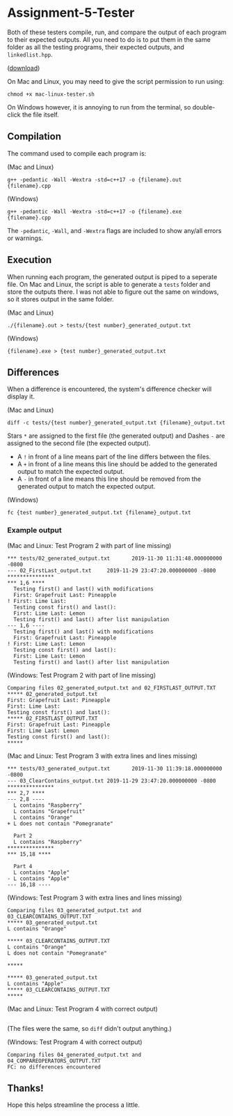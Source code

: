 # Assignment-5-Tester
 
Both of these testers compile, run, and compare the output of each program to their expected outputs. All you need to do is to put them in the same folder as all the testing programs, their expected outputs, and `linkedlist.hpp`.

([download](https://raw.githubusercontent.com/daki0607/Assignment-5-Tester/master/Assignment-5-Tester-master.zip))

On Mac and Linux, you may need to give the script permission to run using:
```
chmod +x mac-linux-tester.sh
```
On Windows however, it is annoying to run from the terminal, so double-click the file itself.

## Compilation

The command used to compile each program is:

(Mac and Linux)
```
g++ -pedantic -Wall -Wextra -std=c++17 -o {filename}.out {filename}.cpp
```
(Windows)
```
g++ -pedantic -Wall -Wextra -std=c++17 -o {filename}.exe {filename}.cpp
```

The `-pedantic`, `-Wall`, and `-Wextra` flags are included to show any/all errors or warnings.

## Execution

When running each program, the generated output is piped to a seperate file.
On Mac and Linux, the script is able to generate a `tests` folder and store the outputs there.
I was not able to figure out the same on windows, so it stores output in the same folder.

(Mac and Linux)
```
./{filename}.out > tests/{test number}_generated_output.txt
```
(Windows)
```
{filename}.exe > {test number}_generated_output.txt
```

## Differences

When a difference is encountered, the system's difference checker will display it.

(Mac and Linux)
```
diff -c tests/{test number}_generated_output.txt {filename}_output.txt
```
Stars `*` are assigned to the first file (the generated output) and Dashes `-` are assigned to the second file (the expected output).
+ A `!` in front of a line means part of the line differs between the files.
+ A `+` in front of a line means this line should be added to the generated output to match the expected output.
+ A `-` in front of a line means this line should be removed from the generated output to match the expected output.

(Windows)
```
fc {test number}_generated_output.txt {filename}_output.txt
```

### Example output

(Mac and Linux: Test Program 2 with part of line missing)
```
*** tests/02_generated_output.txt       2019-11-30 11:31:48.000000000 -0800
--- 02_FirstLast_output.txt     2019-11-29 23:47:20.000000000 -0800
***************
*** 1,6 ****
  Testing first() and last() with modifications
  First: Grapefruit Last: Pineapple
! First: Lime Last: 
  Testing const first() and last():
  First: Lime Last: Lemon
  Testing first() and last() after list manipulation
--- 1,6 ----
  Testing first() and last() with modifications
  First: Grapefruit Last: Pineapple
! First: Lime Last: Lemon
  Testing const first() and last():
  First: Lime Last: Lemon
  Testing first() and last() after list manipulation
```
(Windows: Test Program 2 with part of line missing)
```
Comparing files 02_generated_output.txt and 02_FIRSTLAST_OUTPUT.TXT
***** 02_generated_output.txt
First: Grapefruit Last: Pineapple
First: Lime Last: 
Testing const first() and last():
***** 02_FIRSTLAST_OUTPUT.TXT
First: Grapefruit Last: Pineapple
First: Lime Last: Lemon
Testing const first() and last():
*****
```

(Mac and Linux: Test Program 3 with extra lines and lines missing)
```
*** tests/03_generated_output.txt       2019-11-30 11:39:18.000000000 -0800
--- 03_ClearContains_output.txt 2019-11-29 23:47:20.000000000 -0800
***************
*** 2,7 ****
--- 2,8 ----
  L contains "Raspberry"
  L contains "Grapefruit"
  L contains "Orange"
+ L does not contain "Pomegranate"
  
  Part 2
  L contains "Raspberry"
***************
*** 15,18 ****
  
  Part 4
  L contains "Apple"
- L contains "Apple"
--- 16,18 ----
```
(Windows: Test Program 3 with extra lines and lines missing)
```
Comparing files 03_generated_output.txt and 03_CLEARCONTAINS_OUTPUT.TXT
***** 03_generated_output.txt
L contains "Orange"

***** 03_CLEARCONTAINS_OUTPUT.TXT
L contains "Orange"
L does not contain "Pomegranate"

*****

***** 03_generated_output.txt
L contains "Apple"
***** 03_CLEARCONTAINS_OUTPUT.TXT
*****
```

(Mac and Linux: Test Program 4 with correct output)
```
```
(The files were the same, so `diff` didn't output anything.)

(Windows: Test Program 4 with correct output)
```
Comparing files 04_generated_output.txt and 04_COMPAREOPERATORS_OUTPUT.TXT
FC: no differences encountered
```

## Thanks!
Hope this helps streamline the process a little.
